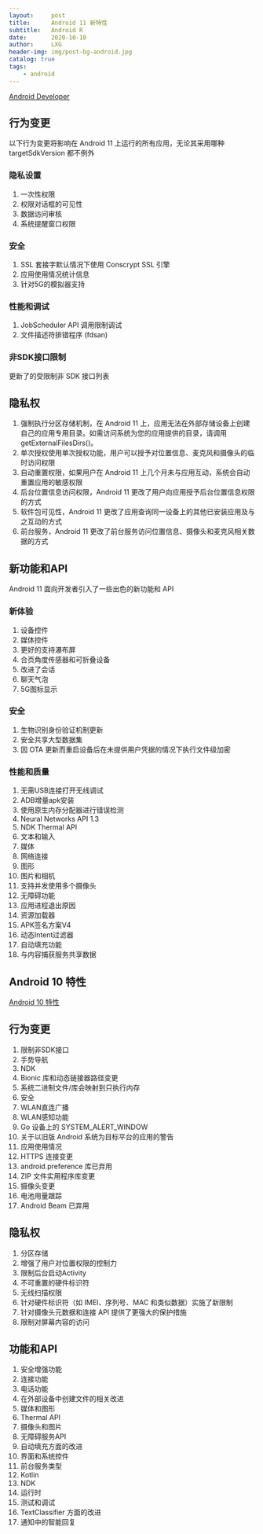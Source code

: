 ```yaml
---
layout:     post
title:      Android 11 新特性
subtitle:   Android R
date:       2020-10-10
author:     LXG
header-img: img/post-bg-android.jpg
catalog: true
tags:
    - android
---
```


[Android Developer](https://developer.android.google.cn/)

## 行为变更

以下行为变更将影响在 Android 11 上运行的所有应用，无论其采用哪种 targetSdkVersion 都不例外

### 隐私设置

1. 一次性权限
2. 权限对话框的可见性
3. 数据访问审核
4. 系统提醒窗口权限

### 安全

1. SSL 套接字默认情况下使用 Conscrypt SSL 引擎
2. 应用使用情况统计信息
3. 针对5G的模拟器支持

### 性能和调试

1. JobScheduler API 调用限制调试
2. 文件描述符排错程序 (fdsan)

### 非SDK接口限制

更新了的受限制非 SDK 接口列表

## 隐私权

1. 强制执行分区存储机制，在 Android 11 上，应用无法在外部存储设备上创建自己的应用专用目录。如需访问系统为您的应用提供的目录，请调用 getExternalFilesDirs()。
2. 单次授权使用单次授权功能，用户可以授予对位置信息、麦克风和摄像头的临时访问权限
3. 自动重置权限，如果用户在 Android 11 上几个月未与应用互动，系统会自动重置应用的敏感权限
4. 后台位置信息访问权限，Android 11 更改了用户向应用授予后台位置信息权限的方式
5. 软件包可见性，Android 11 更改了应用查询同一设备上的其他已安装应用及与之互动的方式
6. 前台服务，Android 11 更改了前台服务访问位置信息、摄像头和麦克风相关数据的方式

## 新功能和API

Android 11 面向开发者引入了一些出色的新功能和 API

### 新体验

1. 设备控件
2. 媒体控件
3. 更好的支持瀑布屏
4. 合页角度传感器和可折叠设备
5. 改进了会话
6. 聊天气泡
7. 5G图标显示

### 安全

1. 生物识别身份验证机制更新
2. 安全共享大型数据集
3. 因 OTA 更新而重启设备后在未提供用户凭据的情况下执行文件级加密

### 性能和质量

1. 无需USB连接打开无线调试
2. ADB增量apk安装
3. 使用原生内存分配器进行错误检测
4. Neural Networks API 1.3
5. NDK Thermal API
6. 文本和输入
7. 媒体
8. 网络连接
9. 图形
10. 图片和相机
11. 支持并发使用多个摄像头
12. 无障碍功能
13. 应用进程退出原因
14. 资源加载器
15. APK签名方案V4
16. 动态Intent过滤器
17. 自动填充功能
18. 与内容捕获服务共享数据

## Android 10 特性

[Android 10 特性](https://developer.android.google.cn/about/versions/10/behavior-changes-all)

## 行为变更

1. 限制非SDK接口
2. 手势导航
3. NDK
4. Bionic 库和动态链接器路径变更
5. 系统二进制文件/库会映射到只执行内存
6. 安全
7. WLAN直连广播
8. WLAN感知功能
9. Go 设备上的 SYSTEM_ALERT_WINDOW
10. 关于以旧版 Android 系统为目标平台的应用的警告
11. 应用使用情况
12. HTTPS 连接变更
13. android.preference 库已弃用
14. ZIP 文件实用程序库变更
15. 摄像头变更
16. 电池用量跟踪
17. Android Beam 已弃用

## 隐私权

1. 分区存储
2. 增强了用户对位置权限的控制力
3. 限制后台启动Activity
4. 不可重置的硬件标识符
5. 无线扫描权限
6. 针对硬件标识符（如 IMEI、序列号、MAC 和类似数据）实施了新限制
7. 针对摄像头元数据和连接 API 提供了更强大的保护措施
8. 限制对屏幕内容的访问

## 功能和API

1. 安全增强功能
2. 连接功能
3. 电话功能
4. 在外部设备中创建文件的相关改进
5. 媒体和图形
6. Thermal API
7. 摄像头和图片
8. 无障碍服务API
9. 自动填充方面的改进
10. 界面和系统控件
11. 前台服务类型
12. Kotlin
13. NDK
14. 运行时
15. 测试和调试
16. TextClassifier 方面的改进
17. 通知中的智能回复















